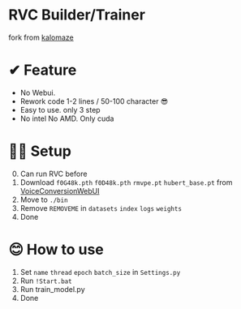 # RVC Builder/Trainer

fork from [kalomaze](https://github.com/kalomaze/Mangio-Kalo-Tweaks)

# ✔ Feature
- No Webui.
- Rework code 1-2 lines / 50-100 character 😎
- Easy to use. only 3 step
- No intel No AMD. Only cuda

# 🐱‍👤 Setup

0. Can run RVC before
1. Download `f0G48k.pth` `f0D48k.pth` `rmvpe.pt` `hubert_base.pt` from [VoiceConversionWebUI](https://huggingface.co/lj1995/VoiceConversionWebUI)
2. Move to `./bin`
3. Remove `REMOVEME` in `datasets` `index` `logs` `weights`
4. Done

# 😊 How to use

1. Set `name` `thread` `epoch` `batch_size` in `Settings.py`
2. Run `!Start.bat`
3. Run train_model.py
4. Done
